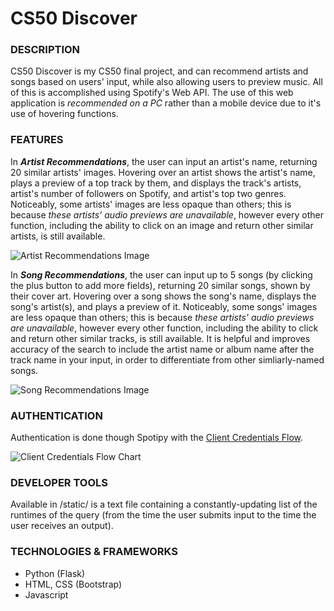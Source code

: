 # CS50 Discover

### DESCRIPTION
CS50 Discover is my CS50 final project, and can recommend artists and songs based on users' input, while also allowing users to preview music. All of this is accomplished using Spotify's Web API.
The use of this web application is *recommended on a PC* rather than a mobile device due to it's use of hovering functions.


### FEATURES
In ***Artist Recommendations***, the user can input an artist's name, returning 20 similar artists' images. Hovering over an artist shows the artist's name, plays a preview of a top track by them, and displays the track's artists,
artist's number of followers on Spotify, and artist's top two genres. Noticeably, some artists' images are less opaque than others; this is because *these artists' audio previews are unavailable*, however
every other function, including the ability to click on an image and return other similar artists, is still available.

![Artist Recommendations Image](/static/artistrecommendations.gif)

In ***Song Recommendations***, the user can input up to 5 songs (by clicking the plus button to add more fields), returning 20 similar songs, shown by their cover art. Hovering over a song shows the song's name, displays the song's artist(s), and plays a preview of it.
Noticeably, some songs' images are less opaque than others; this is because *these artists' audio previews are unavailable*, however every other function, including the ability to click and return other similar tracks, is still available.
It is helpful and improves accuracy of the search to include the artist name or album name after the track name in your input, in order to differentiate from other simliarly-named songs.

![Song Recommendations Image](/static/songrecommendations.gif)

### AUTHENTICATION
Authentication is done though Spotipy with the [Client Credentials Flow](https://spotipy.readthedocs.io/en/2.16.0/#client-credentials-flow).

![Client Credentials Flow Chart](https://developer.spotify.com/assets/AuthG_ClientCredentials.png)

### DEVELOPER TOOLS
Available in /static/ is a text file containing a constantly-updating list of the runtimes of the query (from the time the user submits input to the time the user receives an output).

### TECHNOLOGIES & FRAMEWORKS
- Python (Flask)
- HTML, CSS (Bootstrap)
- Javascript